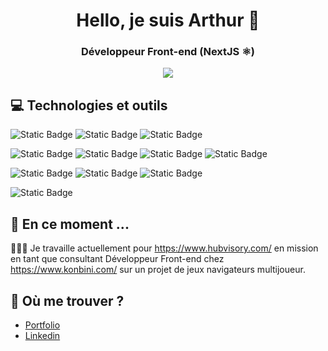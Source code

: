 <h1  align="center">Hello, je suis Arthur 👋</h1>

<h3 align="center">Développeur Front-end (NextJS ⚛)</h3>

<div align="center">
<img src="https://arthuroberlin.fr/github/react.png" />
</div>

## 💻 Technologies et outils


![Static Badge](https://img.shields.io/badge/next-000000.svg?style=for-the-badge&logo=nextdotjs)
![Static Badge](https://img.shields.io/badge/react-292c35.svg?style=for-the-badge&logo=react)
![Static Badge](https://img.shields.io/badge/typescript-2f75c1.svg?style=for-the-badge&logo=typescript&logoColor=white)


![Static Badge](https://img.shields.io/badge/npm-fff.svg?style=for-the-badge&logo=npm)
![Static Badge](https://img.shields.io/badge/vite-7f83ff.svg?style=for-the-badge&logo=vite&logoColor=ffd229)
![Static Badge](https://img.shields.io/badge/vercel-%23000000.svg?style=for-the-badge&logo=vercel&logoColor=white)
![Static Badge](https://img.shields.io/badge/figma-5551ff.svg?style=for-the-badge&logo=figma&logoColor=white)

![Static Badge](https://img.shields.io/badge/sass-bf4080.svg?style=for-the-badge&logo=sass&logoColor=white)
![Static Badge](https://img.shields.io/badge/Tailwind_CSS-38B2AC?style=for-the-badge&logo=tailwind-css&logoColor=white)
![Static Badge](https://img.shields.io/badge/styled--components-DB7093?style=for-the-badge&logo=styled-components&logoColor=white)


![Static Badge](https://img.shields.io/badge/Jira-003de3.svg?style=for-the-badge&logo=jira&logoColor=)


## 🚀 En ce moment ...

👨🏼‍💻 Je travaille actuellement pour https://www.hubvisory.com/ en mission en tant que consultant Développeur Front-end chez https://www.konbini.com/ sur un projet de jeux navigateurs multijoueur.

## 💬 Où me trouver ?

- <a href="https://arthuroberlin.fr">Portfolio</a>
- <a href="https://www.linkedin.com/">Linkedin</a>
